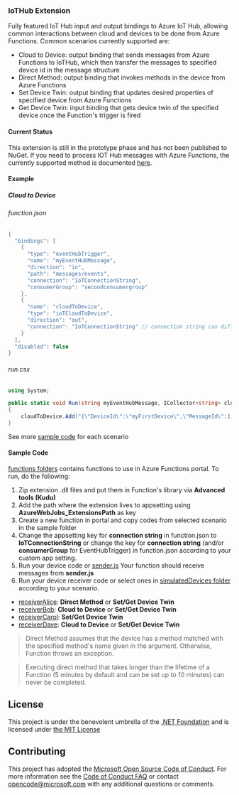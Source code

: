 ### IoTHub Extension

Fully featured IoT Hub input and output bindings to Azure IoT Hub, allowing common interactions between cloud and devices to be done from Azure Functions. Common scenarios currently supported are: 
  * Cloud to Device: output binding that sends messages from Azure Functions to IoTHub, which then transfer the messages to specified device id in the message structure
  * Direct Method: output binding that invokes methods in the device from Azure Functions
  * Set Device Twin: output binding that updates desired properties of specified device from Azure Functions
  * Get Device Twin: input binding that gets device twin of the specified device once the Function's trigger is fired

#### Current Status

This extension is still in the prototype phase and has not been published to NuGet. If you need to process IOT Hub messages with Azure Functions, the currently supported method is documented [here](https://docs.microsoft.com/en-us/samples/azure-samples/functions-js-iot-hub-processing/processing-data-from-iot-hub-with-azure-functions/).

#### Example

##### Cloud to Device
###### function.json


```csharp
{
  "bindings": [
    {
      "type": "eventHubTrigger",
      "name": "myEventHubMessage",
      "direction": "in",
      "path": "messages/events",
      "connection": "IoTConnectionString",
      "consumerGroup": "secondconsumergroup"
    },
    {
      "name": "cloudToDevice",
      "type": "ioTCloudToDevice",
      "direction": "out",
      "connection": "IoTConnectionString" // connection string can differ from the trigger's
    }
  ],
  "disabled": false
}
```

###### run.csx


```csharp
using System;

public static void Run(string myEventHubMessage, ICollector<string> cloudToDevice, ICollector<string> setDeviceTwin, TraceWriter log)
{
    cloudToDevice.Add("{\"DeviceId\":\"myFirstDevice\",\"MessageId\":1,\"Message\":\"C2D message\"}");
}
```

See more [sample code](https://github.com/ElleTojaroon/azure-functions-iothub-extension/tree/master/samples/functions) for each scenario

#### Sample Code

[functions folders](https://github.com/ElleTojaroon/azure-functions-iothub-extension/tree/master/samples/functions) contains functions to use in Azure Functions portal. To run, do the following:
1. Zip extension .dll files and put them in Function's library via **Advanced tools (Kudu)**
2. Add the path where the extension lives to appsetting using **AzureWebJobs_ExtensionsPath** as key
3. Create a new function in portal and copy codes from selected scenario in the sample folder
4. Change the appsetting key for **connection string** in function.json to **IoTConnectionString** or change the key for **connection string** (and/or **consumerGroup** for EventHubTrigger) in function.json according to your custom app setting. 
5. Run your device code or [sender.js](https://github.com/ElleTojaroon/azure-functions-iothub-extension/tree/master/samples/simulatedDevices/sender)
Your function should receive messages from **sender.js**
6. Run your device receiver code or select ones in [simulatedDevices folder](https://github.com/ElleTojaroon/azure-functions-iothub-extension/tree/master/samples/simulatedDevices) according to your scenario. 
  * [receiverAlice](https://github.com/ElleTojaroon/azure-functions-iothub-extension/tree/master/samples/simulatedDevices/receiverAlice): **Direct Method** or **Set/Get Device Twin**
  * [receiverBob](https://github.com/ElleTojaroon/azure-functions-iothub-extension/tree/master/samples/simulatedDevices/receiverBob): **Cloud to Device** or **Set/Get Device Twin**
  * [receiverCarol](https://github.com/ElleTojaroon/azure-functions-iothub-extension/tree/master/samples/simulatedDevices/receiverCarol):  **Set/Get Device Twin**
  * [receiverDave](https://github.com/ElleTojaroon/azure-functions-iothub-extension/tree/master/samples/simulatedDevices/receiverDave): **Cloud to Device** or **Set/Get Device Twin**

> Direct Method assumes that the device has a method matched with the specified method's name given in the argument. Otherwise, Function throws an exception. 

> Executing direct method that takes longer than the lifetime of a Function (5 minutes by default and can be set up to 10 minutes) can never be completed.

## License

This project is under the benevolent umbrella of the [.NET Foundation](http://www.dotnetfoundation.org/) and is licensed under [the MIT License](https://github.com/Azure/azure-webjobs-sdk/blob/master/LICENSE.txt)

## Contributing

This project has adopted the [Microsoft Open Source Code of Conduct](https://opensource.microsoft.com/codeofconduct/). For more information see the [Code of Conduct FAQ](https://opensource.microsoft.com/codeofconduct/faq/) or contact [opencode@microsoft.com](mailto:opencode@microsoft.com) with any additional questions or comments.
